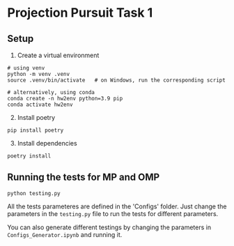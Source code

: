 # Projection Pursuit Task 1

## Setup

1. Create a virtual environment

```
# using venv
python -m venv .venv
source .venv/bin/activate   # on Windows, run the corresponding script

# alternatively, using conda
conda create -n hw2env python=3.9 pip
conda activate hw2env
```

2. Install poetry

```
pip install poetry
```

3. Install dependencies

```
poetry install
```

## Running the tests for MP and OMP

```
python testing.py
```

All the tests parameteres are defined in the 'Configs' folder. Just change the parameters in the `testing.py` file to run the tests for different parameters.

You can also generate different testings by changing the parameters in `Configs_Generator.ipynb` and running it.



